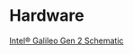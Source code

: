 # Hardware

[Intel® Galileo Gen 2 Schematic](http://www.intel.com/content/www/us/en/embedded/products/galileo/galileo-g2-schematic.html)
